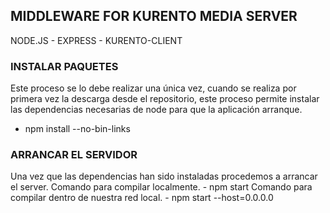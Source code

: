 
## MIDDLEWARE FOR KURENTO MEDIA SERVER
NODE.JS - EXPRESS - KURENTO-CLIENT

### INSTALAR  PAQUETES
Este proceso se lo debe realizar una única vez, cuando se realiza por primera vez la descarga desde 
el repositorio, este proceso permite instalar las dependencias necesarias de node para que la aplicación arranque.

- npm install --no-bin-links

### ARRANCAR EL SERVIDOR
Una vez que las dependencias han sido instaladas procedemos a arrancar el server.
Comando para compilar localmente.
    - npm start 
Comando para compilar dentro de nuestra red local.
    - npm start --host=0.0.0.0